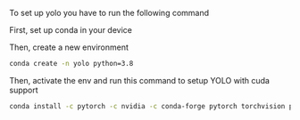 
To set up yolo you have to run the following command

First, set up conda in your device

Then, create a new environment
```bash
conda create -n yolo python=3.8
```

Then, activate the env
and run this command to setup YOLO with cuda support
```bash
conda install -c pytorch -c nvidia -c conda-forge pytorch torchvision pytorch-cuda=11.8 ultralytics

```

